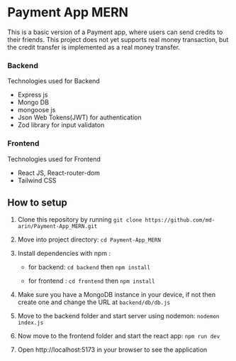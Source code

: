 
# Payment App MERN
This is a basic version of a Payment app, where users can send credits to their friends. This project does not yet supports real money transaction, but the credit transfer is implemented as a real money transfer.

### Backend 
Technologies used for Backend 
- Express js 
- Mongo DB
- mongoose js
- Json Web Tokens(JWT) for authentication
- Zod library for input validaton


### Frontend
Technologies used for Frontend 
- React JS, React-router-dom
- Tailwind CSS


## How to setup
1. Clone this repository by running `git clone https://github.com/md-arin/Payment-App_MERN.git`

2. Move into project directory: `cd Payment-App_MERN`

3. Install dependencies with npm : 

    - for backend: `cd backend` then `npm install`

    - for frontend : `cd frontend` then `npm install`

4. Make sure you have a MongoDB instance in your device, if not then create one and change the URL at `backend/db/db.js`

5. Move to the backend  folder and start server using nodemon: `nodemon index.js` 

6.  Now move to the frontend folder and start the react app: `npm run dev`

7. Open http://localhost:5173 in your browser to see the application